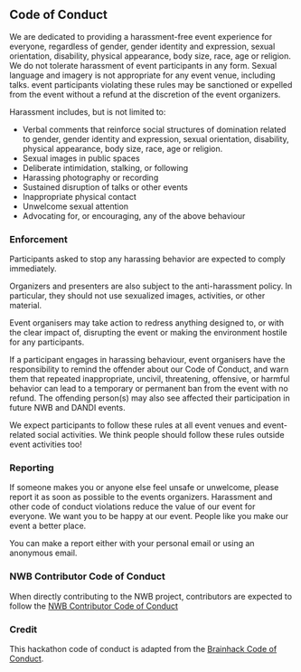## Code of Conduct

We are dedicated to providing a harassment-free event experience for everyone, regardless of gender, gender identity and expression, sexual orientation, disability, physical appearance, body size, race, age or religion. We do not tolerate harassment of event participants in any form. Sexual language and imagery is not appropriate for any event venue, including talks. event participants violating these rules may be sanctioned or expelled from the event without a refund at the discretion of the event organizers.

Harassment includes, but is not limited to:

- Verbal comments that reinforce social structures of domination related to gender, gender identity and expression, sexual orientation, disability, physical appearance, body size, race, age or religion.
- Sexual images in public spaces
- Deliberate intimidation, stalking, or following
- Harassing photography or recording
- Sustained disruption of talks or other events
- Inappropriate physical contact
- Unwelcome sexual attention
- Advocating for, or encouraging, any of the above behaviour

### Enforcement

Participants asked to stop any harassing behavior are expected to comply immediately.

Organizers and presenters are also subject to the anti-harassment policy. In particular, they should not use sexualized images, activities, or other material.

Event organisers may take action to redress anything designed to, or with the clear impact of, disrupting the event or making the environment hostile for any participants.

If a participant engages in harassing behaviour, event organisers have the responsibility to remind the offender about our Code of Conduct, and warn them that repeated inappropriate, uncivil, threatening, offensive, or harmful behavior can lead to a temporary or permanent ban from the event with no refund. The offending person(s) may also see affected their participation in future NWB and DANDI events.

We expect participants to follow these rules at all event venues and event-related social activities. We think people should follow these rules outside event activities too!

### Reporting

If someone makes you or anyone else feel unsafe or unwelcome, please report it as soon as possible to the events organizers. Harassment and other code of conduct violations reduce the value of our event for everyone. We want you to be happy at our event. People like you make our event a better place.

You can make a report either with your personal email or using an anonymous email.

### NWB Contributor Code of Conduct

When directly contributing to the NWB project, contributors are expected to follow the [NWB Contributor Code of Conduct](/code_of_conduct/)

### Credit

This hackathon code of conduct is adapted from the [Brainhack Code of Conduct](https://brainhack.org/code-of-conduct.html).

